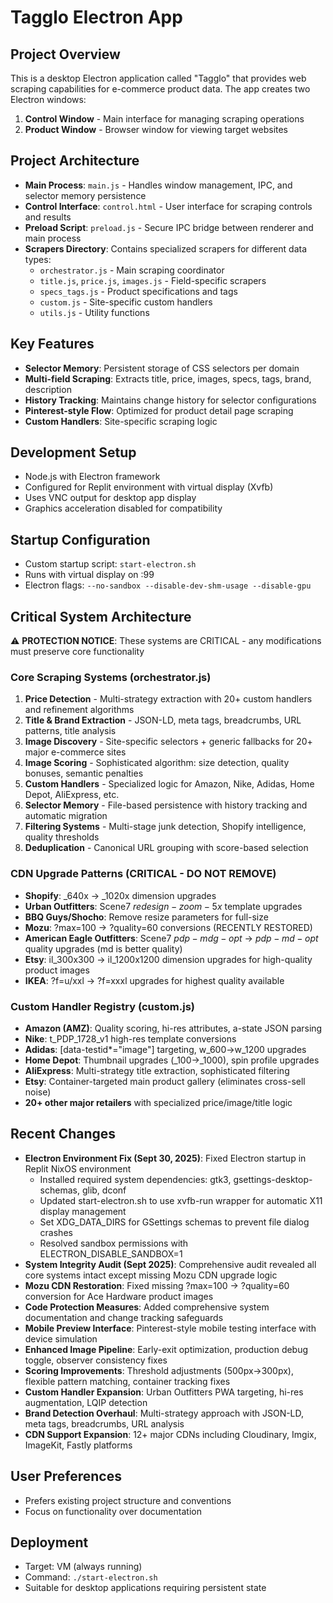 # Tagglo Electron App

## Project Overview
This is a desktop Electron application called "Tagglo" that provides web scraping capabilities for e-commerce product data. The app creates two Electron windows:

1. **Control Window** - Main interface for managing scraping operations
2. **Product Window** - Browser window for viewing target websites

## Project Architecture
- **Main Process**: `main.js` - Handles window management, IPC, and selector memory persistence  
- **Control Interface**: `control.html` - User interface for scraping controls and results
- **Preload Script**: `preload.js` - Secure IPC bridge between renderer and main process
- **Scrapers Directory**: Contains specialized scrapers for different data types:
  - `orchestrator.js` - Main scraping coordinator
  - `title.js`, `price.js`, `images.js` - Field-specific scrapers
  - `specs_tags.js` - Product specifications and tags
  - `custom.js` - Site-specific custom handlers
  - `utils.js` - Utility functions

## Key Features
- **Selector Memory**: Persistent storage of CSS selectors per domain
- **Multi-field Scraping**: Extracts title, price, images, specs, tags, brand, description
- **History Tracking**: Maintains change history for selector configurations
- **Pinterest-style Flow**: Optimized for product detail page scraping
- **Custom Handlers**: Site-specific scraping logic

## Development Setup
- Node.js with Electron framework
- Configured for Replit environment with virtual display (Xvfb)
- Uses VNC output for desktop app display
- Graphics acceleration disabled for compatibility

## Startup Configuration
- Custom startup script: `start-electron.sh`
- Runs with virtual display on :99
- Electron flags: `--no-sandbox --disable-dev-shm-usage --disable-gpu`

## Critical System Architecture
⚠️ **PROTECTION NOTICE**: These systems are CRITICAL - any modifications must preserve core functionality

### Core Scraping Systems (orchestrator.js)
1. **Price Detection** - Multi-strategy extraction with 20+ custom handlers and refinement algorithms
2. **Title & Brand Extraction** - JSON-LD, meta tags, breadcrumbs, URL patterns, title analysis
3. **Image Discovery** - Site-specific selectors + generic fallbacks for 20+ major e-commerce sites
4. **Image Scoring** - Sophisticated algorithm: size detection, quality bonuses, semantic penalties
5. **Custom Handlers** - Specialized logic for Amazon, Nike, Adidas, Home Depot, AliExpress, etc.
6. **Selector Memory** - File-based persistence with history tracking and automatic migration
7. **Filtering Systems** - Multi-stage junk detection, Shopify intelligence, quality thresholds
8. **Deduplication** - Canonical URL grouping with score-based selection

### CDN Upgrade Patterns (CRITICAL - DO NOT REMOVE)
- **Shopify**: _640x → _1020x dimension upgrades
- **Urban Outfitters**: Scene7 $redesign-zoom-5x$ template upgrades  
- **BBQ Guys/Shocho**: Remove resize parameters for full-size
- **Mozu**: ?max=100 → ?quality=60 conversions (RECENTLY RESTORED)
- **American Eagle Outfitters**: Scene7 $pdp-mdg-opt$ → $pdp-md-opt$ quality upgrades (md is better quality)
- **Etsy**: il_300x300 → il_1200x1200 dimension upgrades for high-quality product images
- **IKEA**: ?f=u/xxl → ?f=xxxl upgrades for highest quality available

### Custom Handler Registry (custom.js)
- **Amazon (AMZ)**: Quality scoring, hi-res attributes, a-state JSON parsing
- **Nike**: t_PDP_1728_v1 high-res template conversions
- **Adidas**: [data-testid*="image"] targeting, w_600→w_1200 upgrades
- **Home Depot**: Thumbnail upgrades (_100→_1000), spin profile upgrades
- **AliExpress**: Multi-strategy title extraction, sophisticated filtering
- **Etsy**: Container-targeted main product gallery (eliminates cross-sell noise)
- **20+ other major retailers** with specialized price/image/title logic

## Recent Changes
- **Electron Environment Fix (Sept 30, 2025)**: Fixed Electron startup in Replit NixOS environment
  - Installed required system dependencies: gtk3, gsettings-desktop-schemas, glib, dconf
  - Updated start-electron.sh to use xvfb-run wrapper for automatic X11 display management
  - Set XDG_DATA_DIRS for GSettings schemas to prevent file dialog crashes
  - Resolved sandbox permissions with ELECTRON_DISABLE_SANDBOX=1
- **System Integrity Audit (Sept 2025)**: Comprehensive audit revealed all core systems intact except missing Mozu CDN upgrade logic
- **Mozu CDN Restoration**: Fixed missing ?max=100 → ?quality=60 conversion for Ace Hardware product images
- **Code Protection Measures**: Added comprehensive system documentation and change tracking safeguards
- **Mobile Preview Interface**: Pinterest-style mobile testing interface with device simulation
- **Enhanced Image Pipeline**: Early-exit optimization, production debug toggle, observer consistency fixes
- **Scoring Improvements**: Threshold adjustments (500px→300px), flexible pattern matching, container tracking fixes
- **Custom Handler Expansion**: Urban Outfitters PWA targeting, hi-res augmentation, LQIP detection
- **Brand Detection Overhaul**: Multi-strategy approach with JSON-LD, meta tags, breadcrumbs, URL analysis
- **CDN Support Expansion**: 12+ major CDNs including Cloudinary, Imgix, ImageKit, Fastly platforms

## User Preferences
- Prefers existing project structure and conventions
- Focus on functionality over documentation

## Deployment
- Target: VM (always running)
- Command: `./start-electron.sh`
- Suitable for desktop applications requiring persistent state